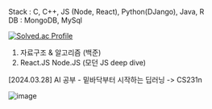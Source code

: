 Stack : C, C++, JS (Node, React), Python(DJango), Java, R    
DB : MongoDB, MySql

[![Solved.ac Profile](http://mazassumnida.wtf/api/v2/generate_badge?boj=forwarder1121)](https://solved.ac/forwarder1121/)


1. 자료구조 & 알고리즘 (백준)
2. React.JS Node.JS (모던 JS deep dive)

[2024.03.28]
AI 공부 - 밑바닥부터 시작하는 딥러닝 -> CS231n

![image](https://github.com/forwarder1121/forwarder1121/assets/66872094/4ca6645d-44bb-4a39-b007-3ef569d397b3)

